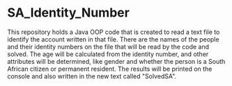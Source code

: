 # SA_Identity_Number

This repository holds a Java OOP code that is created to read a text file to identify the account written in that file. There are the names of the people and their identity numbers on the file that will be read by the code and solved. The age will be calculated from the identity number, and other attributes will be determined, like gender and whether the person is a South African citizen or permanent resident. The results will be printed on the console and also written in the new text called "SolvedSA".